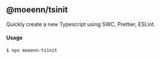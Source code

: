 ## @moeenn/tsinit
Quickly create a new Typescript using SWC, Prettier, ESLint.


#### Usage

```bash
$ npx moeenn-tsinit
```